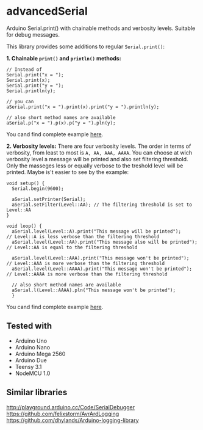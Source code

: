 # advancedSerial
Arduino Serial.print() with chainable methods and verbosity levels. Suitable for debug messages.

This library provides some additions to regular `Serial.print()`:

**1. Chainable `print()` and `println()` methods:**

```Arduino
// Instead of
Serial.print("x = ");
Serial.print(x);
Serial.print("y = ");
Serial.println(y);

// you can
aSerial.print("x = ").print(x).print("y = ").println(y);

// also short method names are available
aSerial.p("x = ").p(x).p("y = ").pln(y);
```
You cand find complete example [here](https://github.com/klenov/advancedSerial/blob/master/examples/Basic/Basic.ino).

**2. Verbosity levels:**
There are four verbosity levels. The order in terms of verbosity, from least to most is `A, AA, AAA, AAAA`. You can choose at wich verbosity level a message will be printed and also set filtering threshold. Only the masseges less or equally verbose to the treshold level will be printed. 
Maybe is't easier to see by the example:
```Arduino
void setup() {
  Serial.begin(9600);

  aSerial.setPrinter(Serial);
  aSerial.setFilter(Level::AA); // The filtering threshold is set to Level::AA
}

void loop() {
  aSerial.level(Level::A).print("This message will be printed");       // Level::A is less verbose than the filtering threshold
  aSerial.level(Level::AA).print("This message also will be printed"); // Level::AA is equal to the filtering threshold
  
  aSerial.level(Level::AAA).print("This message won't be printed");    // Level::AAA is more verbose than the filtering threshold
  aSerial.level(Level::AAAA).print("This message won't be printed");   // Level::AAAA is more verbose than the filtering threshold
  
  // also short method names are available
  aSerial.l(Level::AAAA).pln("This message won't be printed");
  }
```
You cand find complete example [here](https://github.com/klenov/advancedSerial/blob/master/examples/Advanced/Advanced.ino).

## Tested with
* Arduino Uno
* Arduino Nano
* Arduino Mega 2560
* Arduino Due
* Teensy 3.1
* NodeMCU 1.0

## Similar libraries
http://playground.arduino.cc/Code/SerialDebugger
https://github.com/felixstorm/AvrArdLogging
https://github.com/dhylands/Arduino-logging-library



